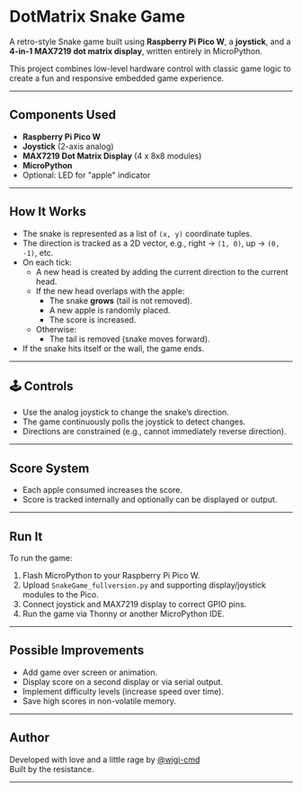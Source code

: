 # DotMatrix Snake Game 

A retro-style Snake game built using **Raspberry Pi Pico W**, a **joystick**, and a **4-in-1 MAX7219 dot matrix display**, written entirely in MicroPython.

This project combines low-level hardware control with classic game logic to create a fun and responsive embedded game experience.

---

##  Components Used

- **Raspberry Pi Pico W**
- **Joystick** (2-axis analog)
- **MAX7219 Dot Matrix Display** (4 x 8x8 modules)
- **MicroPython**
- Optional: LED for "apple" indicator

---

##  How It Works

- The snake is represented as a list of `(x, y)` coordinate tuples.
- The direction is tracked as a 2D vector, e.g., right → `(1, 0)`, up → `(0, -1)`, etc.
- On each tick:
  - A new head is created by adding the current direction to the current head.
  - If the new head overlaps with the apple:
    - The snake **grows** (tail is not removed).
    - A new apple is randomly placed.
    - The score is increased.
  - Otherwise:
    - The tail is removed (snake moves forward).
- If the snake hits itself or the wall, the game ends.

---

## 🕹 Controls

- Use the analog joystick to change the snake’s direction.
- The game continuously polls the joystick to detect changes.
- Directions are constrained (e.g., cannot immediately reverse direction).

---

##  Score System

- Each apple consumed increases the score.
- Score is tracked internally and optionally can be displayed or output.

---

##  Run It

To run the game:

1. Flash MicroPython to your Raspberry Pi Pico W.
2. Upload `SnakeGame_fullversion.py` and supporting display/joystick modules to the Pico.
3. Connect joystick and MAX7219 display to correct GPIO pins.
4. Run the game via Thonny or another MicroPython IDE.

---

##  Possible Improvements

- Add game over screen or animation.
- Display score on a second display or via serial output.
- Implement difficulty levels (increase speed over time).
- Save high scores in non-volatile memory.

---

##  Author

Developed with love and a little rage by [@wigi-cmd](https://github.com/wigi-cmd)  
Built by the resistance.  


---
